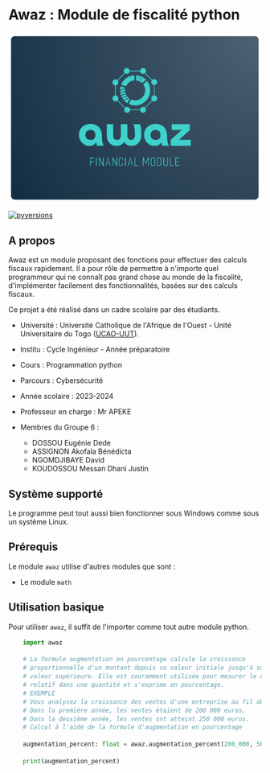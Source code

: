 # Awaz : Module de fiscalité python
![fiscal logo image](https://github.com/Onzk/awaz/blob/master/awaz.png?raw=true)

[![pyversions](https://img.shields.io/pypi/pyversions/scrapy-playwright.svg)](https://pypi.python.org/pypi/scrapy-playwright)

## A propos

Awaz est un module proposant des fonctions pour effectuer des calculs fiscaux rapidement. Il a pour rôle de permettre à n'importe quel programmeur qui ne connaît pas grand chose au monde de la fiscalité, d'implémenter facilement des fonctionnalités, basées sur des calculs fiscaux.

Ce projet a été réalisé dans un cadre scolaire par des étudiants. 

* Université : Université Catholique de l'Afrique de l'Ouest - Unité Universitaire du Togo ([UCAO-UUT](https://ucao-uut.tg/)).

* Institu : Cycle Ingénieur - Année préparatoire

* Cours : Programmation python

* Parcours : Cybersécurité

* Année scolaire : 2023-2024 

* Professeur en charge : Mr APEKE

* Membres du Groupe 6 : 
    * DOSSOU Eugénie Dede
    * ASSIGNON Akofala Bénédicta
    * NGOMDJIBAYE David
    * KOUDOSSOU Messan Dhani Justin


## Système supporté

Le programme peut tout aussi bien fonctionner sous Windows comme sous un système Linux.


## Prérequis

Le module `awaz` utilise d'autres modules que sont : 

* Le module `math`

## Utilisation basique

Pour utiliser `awaz`, il suffit de l'importer comme tout autre module python.

```py
    import awaz

    # La formule augmentation en pourcentage calcule la croissance
    # proportionnelle d'un montant depuis sa valeur initiale jusqu'à sa nouvelle
    # valeur supérieure. Elle est couramment utilisée pour mesurer le changement
    # relatif dans une quantité et s'exprime en pourcentage.
    # EXEMPLE
    # Vous analysez la croissance des ventes d'une entreprise au fil des années.
    # Dans la première année, les ventes étaient de 200 000 euros.
    # Dans la deuxième année, les ventes ont atteint 250 000 euros.
    # Calcul à l'aide de la formule d'augmentation en pourcentage

    augmentation_percent: float = awaz.augmentation_percent(200_000, 50_000)

    print(augmentation_percent)
```
